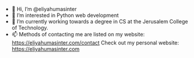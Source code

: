 - 👋 Hi, I’m @eliyahumasinter
- 👀 I’m interested in Python web development
- 🌱 I’m currently working towards a degree in CS at the Jerusalem College of Technology.
- 📫 Methods of contacting me are listed on my website: https://eliyahumasinter.com/contact
Check out my personal website: https://eliyahumasinter.com

<!---
eliyahumasinter/eliyahumasinter is a ✨ special ✨ repository because its `README.md` (this file) appears on your GitHub profile.
You can click the Preview link to take a look at your changes.
--->
